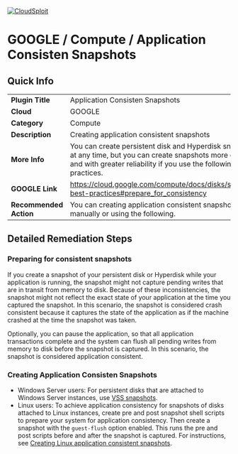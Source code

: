 [![CloudSploit](https://cloudsploit.com/img/logo-new-big-text-100.png "CloudSploit")](https://cloudsploit.com)

# GOOGLE / Compute / Application Consisten Snapshots

## Quick Info

| | |
|-|-|
| **Plugin Title** | Application Consisten Snapshots |
| **Cloud** | GOOGLE |
| **Category** | Compute |
| **Description** | Creating application consistent snapshots |
| **More Info** | You can create persistent disk and Hyperdisk snapshots at any time, but you can create snapshots more quickly and with greater reliability if you use the following best practices. |
| **GOOGLE Link** | https://cloud.google.com/compute/docs/disks/snapshot-best-practices#prepare_for_consistency |
| **Recommended Action** | You can creating application consistent snapshots manually or using the following. |

## Detailed Remediation Steps
### Preparing for consistent snapshots
If you create a snapshot of your persistent disk or Hyperdisk while your application is running, the snapshot might not capture pending writes that are in transit from memory to disk. Because of these inconsistencies, the snapshot might not reflect the exact state of your application at the time you captured the snapshot. In this scenario, the snapshot is considered crash consistent because it captures the state of the application as if the machine crashed at the time the snapshot was taken.

Optionally, you can pause the application, so that all application transactions complete and the system can flush all pending writes from memory to disk before the snapshot is captured. In this scenario, the snapshot is considered application consistent.
### Creating Application Consisten Snapshots
-   Windows Server users: For persistent disks that are attached to Windows Server instances, use [VSS snapshots](https://cloud.google.com/compute/docs/instances/windows/creating-windows-persistent-disk-snapshot).
-   Linux users: To achieve application consistency for snapshots of disks attached to Linux instances, create pre and post snapshot shell scripts to prepare your system for application consistency. Then create a snapshot with the `guest-flush` option enabled. This runs the pre and post scripts before and after the snapshot is captured. For instructions, see [Creating Linux application consistent snapshots](https://cloud.google.com/compute/docs/disks/creating-linux-application-consistent-pd-snapshots).